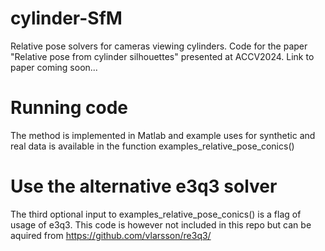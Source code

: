 # cylinder-SfM
Relative pose solvers for cameras viewing cylinders. Code for the paper "Relative pose from cylinder silhouettes" presented at ACCV2024. Link to paper coming soon...

# Running code
The method is implemented in Matlab and example uses for synthetic and real data is available in the function examples_relative_pose_conics()

# Use the alternative e3q3 solver
The third optional input to examples_relative_pose_conics() is a flag of usage of e3q3. This code is however not included in this repo but can be aquired from https://github.com/vlarsson/re3q3/

